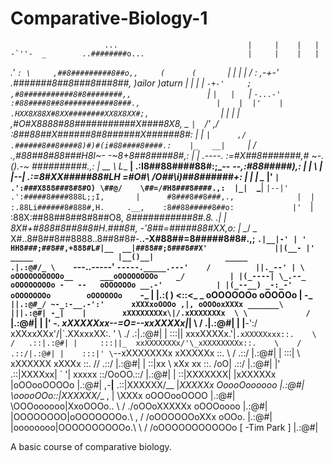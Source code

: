 # Comparative-Biology-1

                         ...                             |     |    |   |
    -`''-  _        ..########o...                       |     |    |   |
 _.'     `: \     ,##8#########8##o,,     (      (       `|    |    |   |
/ :  ___,-+-'   .#######8##8###8###8##,    )ailor )aturn  |    |    |   |
`-+-'     ;   ,#8###########8#8########,,                 `|   `|   |   `|
   `-...-'   :#88####8##8###########8###.,                 |    |  |'    |
            .HXX8X88X#8XX########XX8X8XX#;,                `|   |  |     |
           ,#O#X8888#88###########X####8X8,         _       `|  `\/'   ,/
          :8##88##X######8#8######X######8#:      _| |__     `|      ,/
         .######8##8####8)#)#(i#88####8####.:    |_   __|     `|    /
       .,#88##8#88###H8I~-_  _-~8+8##8####8#,:     | |___    __.----._
      :=#X##8#######,# ~-._()_.-~ ##########.,:    |  __ \   L__    __|
    .:I8##88####88#:;_--__    __--_,:#88#####),:   | |  \ |     |--|
   .:=8#XX#####88#LH =#O#\    /O##\i)##8######+:   | |  | \__  |'  `|
 .':###X888###8#8#O) \##@/    \##=/#H8###8####.,:  |_|  `\___| `|--|'
.':#####8####888L;;I,       |      #8###8##8###,.,              |  |
:.88Li######8#888#,H.     .__,    :8##88#####8##o:             |'  `|
:88X:##88##8##8#8##O8,           _8###########8#.8.           .|    |
8X#+#888#8##8#8#H.###8#,_      _-'8##=#####88#XX,o:           | \__/  _
X#..8#8##8##8888..8##8#8#-.__.-X#88##=8#####8#8#.,;           `.|__|-' |
'   HH8###;##8##,+888#L#|__  __|##88##;8###8##X'               ||(__- |'
_____                   |__()__|                _____          .|.:@#/_
\    `---.________.-----'      `-----._____.---'    /          ||._--' |
 \           oOOOOOOOOOOo__      ___oOOOOOOOOo    _/          | |(_----|
  \_.--_        oOOOOOOOOo -   --   oOOOOOOo __.-'            | |(_--__)
 _-:_-'           oOOOOOOOo        oOOOOOOo    `-_            | |.:(__ )
<::<_      _        oOOOOOOo       oOOOOo |       -_          `||.:@#_/
 ~-_:-__.-':'      xXXXxoOOOo ,|, oOOOoxXXXx _______\         |||.:@#|
    -_|    |        xXXXXXXXXx\|/.xXXXXXXXx  \ \             / `|.:@#|
      |   |'   _-.  xXXXXXxx--=O=--xxXXXXx|___| \           /  .|.:@#|
      |   |__-':/    xXXxxXXx'/|\`.XXxxxXX:.  '  \        ./  .:|.:@#|
      |     :::||    xxxXXXXx.'|`.xXXXXXxxx::.    \      /   .::|.:@#|
      |     :::||_  xxXXXXXXXx/'\_xXXXXXXXXx::.    \    /   .::/|.:@#|
      |    :::|' \`--xXXXXXXXx     xXXXXXx  \::.    \  /   .::/ |.:@#|
      |    :::|   \   xXXXXXX      xXXXx     \::.   /\/   .::/  |.:@#|
      |    ::|xx   \    xXx         xx        \::. /oO|  .::/   |.:@#|
     |'   .::|XXXXxx|    `          '|   xxxxx \::/OoOO\.::/    |.:@#|
     |    ::|XXXXXXX|                |xXXXXXx   \|oOOooOOOOo    |.:@#|
 ,-__|__ .::|XXXXXX/__              |_XXXXXx      OoooOoooooo   |.:@#|
 \ooooOOo::|XXXXXX/__ \,            | \XXXx       oOOOooOOOO    |.:@#|
  \OOOoooooo|XxoOOOo.\. \          / ./oOOoXXXXXx   oOOOoooo    |.:@#|
   |OOOOOOOO|oOOOOOOOo.\ \,       / /oOOOOOOoXXx       oOOo.    |.:@#|
   |oooooooo|OOOOOOOOOOo.\ \     / /oOOOOOOOOOOOo [ -Tim Park ] |.:@#|
   
A basic course of comparative biology.
